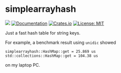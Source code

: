 # simplearrayhash

![](https://github.com/kampersanda/simplearrayhash/actions/workflows/rust.yml/badge.svg)
[![Documentation](https://docs.rs/simplearrayhash/badge.svg)](https://docs.rs/simplearrayhash)
[![Crates.io](https://img.shields.io/crates/v/simplearrayhash.svg)](https://crates.io/crates/simplearrayhash)
[![License: MIT](https://img.shields.io/badge/license-MIT-blue.svg)](https://github.com/kampersanda/simplearrayhash/blob/master/LICENSE)

Just a fast hash table for string keys.

For example, a benchmark result using `unidic` showed

```
simplearrayhash::HashMap::get = 25.869 us
std::collections::HashMap::get = 104.38 us
```

on my laptop PC.